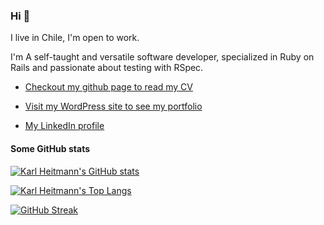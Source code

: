 ### Hi 👋

I live in Chile, I'm open to work.

I'm A self-taught and versatile software developer, specialized in Ruby on Rails and passionate about testing with RSpec.

- [Checkout my github page to read my CV](https://karlheitmann.github.io/)

- [Visit my WordPress site to see my portfolio](https://www.karlheitmann.com/)

- [My LinkedIn profile](https://www.linkedin.com/in/karl-heitmann-ab888b1aa/)

#### Some GitHub stats

<!-- [![trophy](https://github-profile-trophy.vercel.app/?username=karlheitmann&theme=gruvbox)](https://github.com/ryo-ma/github-profile-trophy) -->
<!--[![Karl Heitmann's GitHub stats](https://github-readme-stats.vercel.app/api?username=KarlHeitmann&show=reviews,discussions_started,discussions_answered,prs_merged,prs_merged_percentage&show_icons=true)](https://github.com/anuraghazra/github-readme-stats)-->
[![Karl Heitmann's GitHub stats](https://github-readme-stats.vercel.app/api?username=KarlHeitmann&show=discussions_started,prs_merged,prs_merged_percentage&show_icons=true)](https://github.com/anuraghazra/github-readme-stats)
<!--

weights: 1.0 | 0.0

[![Karl Heitmann's Top Langs](https://github-readme-stats.vercel.app/api/top-langs/?username=KarlHeitmann&size_weight=1.0&count_weight=0.0)](https://github.com/anuraghazra/github-readme-stats)

[![Karl Heitmann's Top Langs](https://github-readme-stats.vercel.app/api/top-langs/?username=KarlHeitmann&size_weight=1.0&count_weight=0.0&exclude_repo=cv_latex,KarlHeitmann.github.io)](https://github.com/anuraghazra/github-readme-stats)

weights: 0.5 | 0.5

[![Karl Heitmann's Top Langs](https://github-readme-stats.vercel.app/api/top-langs/?username=KarlHeitmann&size_weight=0.5&count_weight=0.5)](https://github.com/anuraghazra/github-readme-stats)

[![Karl Heitmann's Top Langs](https://github-readme-stats.vercel.app/api/top-langs/?username=KarlHeitmann&size_weight=0.5&count_weight=0.5&KarlHeitmann.github.io)](https://github.com/anuraghazra/github-readme-stats)
-->
[![Karl Heitmann's Top Langs](https://github-readme-stats.vercel.app/api/top-langs/?username=KarlHeitmann&size_weight=0.5&count_weight=0.5&exclude_repo=cv_latex,KarlHeitmann.github.io)](https://github.com/anuraghazra/github-readme-stats)
<!--
weights: 0.0 | 1.0

[![Karl Heitmann's Top Langs](https://github-readme-stats.vercel.app/api/top-langs/?username=KarlHeitmann&size_weight=0.0&count_weight=1.0)](https://github.com/anuraghazra/github-readme-stats)

[![Karl Heitmann's Top Langs](https://github-readme-stats.vercel.app/api/top-langs/?username=KarlHeitmann&size_weight=0.0&count_weight=1.0&exclude_repo=cv_latex,KarlHeitmann.github.io)](https://github.com/anuraghazra/github-readme-stats)
-->



[![GitHub Streak](https://streak-stats.demolab.com/?user=KarlHeitmann)](https://git.io/streak-stats)
